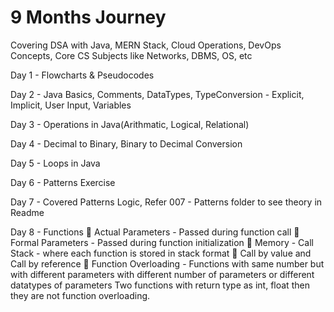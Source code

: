 # 9 Months Journey

Covering DSA with Java, MERN Stack, Cloud Operations, DevOps Concepts, Core CS Subjects like Networks, DBMS, OS, etc

Day 1 - Flowcharts & Pseudocodes

Day 2 - Java Basics, Comments, DataTypes, TypeConversion - Explicit, Implicit, User Input, Variables

Day 3 - Operations in Java(Arithmatic, Logical, Relational)

Day 4 - Decimal to Binary, Binary to Decimal Conversion

Day 5 - Loops in Java

Day 6 - Patterns Exercise

Day 7 - Covered Patterns Logic, Refer 007 - Patterns folder to see theory in Readme

Day 8 - Functions
📌 Actual Parameters - Passed during function call
📌 Formal Parameters - Passed during function initialization
📌 Memory - Call Stack - where each function is stored in stack format
📌 Call by value and Call by reference
📌 Function Overloading - Functions with same number but with different parameters with different number of parameters or different datatypes of parameters
Two functions with return type as int, float then they are not function overloading.
